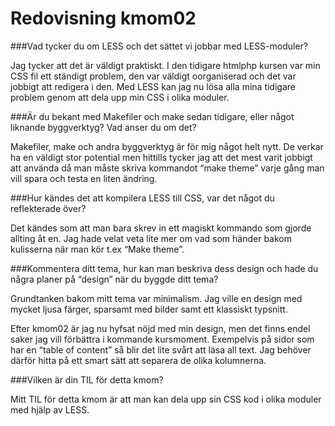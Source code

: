 ---
---
Redovisning kmom02
=========================

###Vad tycker du om LESS och det sättet vi jobbar med LESS-moduler?

Jag tycker att det är väldigt praktiskt. I den tidigare htmlphp kursen var min CSS fil ett ständigt problem, den var väldigt oorganiserad och det var jobbigt att redigera i den. Med LESS kan jag nu lösa alla mina tidigare problem genom att dela upp min CSS i olika moduler.

###Är du bekant med Makefiler och make sedan tidigare, eller något liknande byggverktyg? Vad anser du om det?

Makefiler, make och andra byggverktyg är för mig något helt nytt. De verkar ha en väldigt stor potential men hittills tycker jag att det mest varit jobbigt att använda då man måste skriva kommandot “make theme” varje gång man vill spara och testa en liten ändring.

###Hur kändes det att kompilera LESS till CSS, var det något du reflekterade över?

Det kändes som att man bara skrev in ett magiskt kommando som gjorde allting åt en. Jag hade velat veta lite mer om vad som händer bakom kulisserna när man kör t.ex “Make theme”.

###Kommentera ditt tema, hur kan man beskriva dess design och hade du några planer på “design” när du byggde ditt tema?

Grundtanken bakom mitt tema var minimalism. Jag ville en design med mycket ljusa färger, sparsamt med bilder samt ett klassiskt typsnitt.

Efter kmom02 är jag nu hyfsat nöjd med min design, men det finns endel saker jag vill förbättra i kommande kursmoment. Exempelvis på sidor som har en “table of content” så blir det lite svårt att läsa all text. Jag behöver därför hitta på ett smart sätt att separera de olika kolumnerna.

###Vilken är din TIL för detta kmom?

Mitt TIL för detta kmom är att man kan dela upp sin CSS kod i olika moduler med hjälp av LESS.
